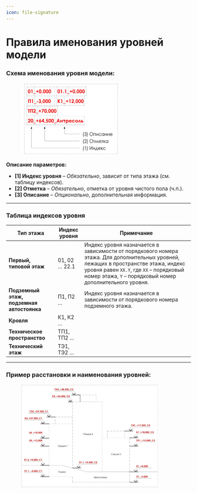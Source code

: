 ```yaml
---
icon: file-signature
---
```


# Правила именования уровней модели

### Схема именования уровня модели:

<div align="left"><figure><img src="../.gitbook/assets/image (9).png" alt="" width="268"><figcaption></figcaption></figure></div>

**Описание параметров:**

* **\[1] Индекс уровня** – _Обязательно_, зависит от типа этажа (см. таблицу индексов).
* **\[2] Отметка** – _Обязательно_, отметка от уровня чистого пола (ч.п.).
* **\[3] Описание** – _Опционально_, дополнительная информация.

***

### Таблица индексов уровня

| Тип этажа                                 | Индекс уровня | Примечание                                                                                                                                                                                                                                   |
| ----------------------------------------- | ------------- | -------------------------------------------------------------------------------------------------------------------------------------------------------------------------------------------------------------------------------------------- |
| **Первый, типовой этаж**                  | 01, 02 … 22.1 | Индекс уровня назначается в зависимости от порядкового номера этажа. Для дополнительных уровней, лежащих в пространстве этажа, индекс уровня равен `XX.Y`, где `XX` – порядковый номер этажа, `Y` – порядковый номер дополнительного уровня. |
| **Подземный этаж, подземная автостоянка** | П1, П2 …      | Индекс уровня назначается в зависимости от порядкового номера подземного этажа.                                                                                                                                                              |
| **Кровля**                                | К1, К2 …      |                                                                                                                                                                                                                                              |
| **Техническое пространство**              | ТП1, ТП2 …    |                                                                                                                                                                                                                                              |
| **Технический этаж**                      | ТЭ1, ТЭ2 …    |                                                                                                                                                                                                                                              |

***

### Пример расстановки и наименования уровней:

<div align="left"><figure><img src="../.gitbook/assets/image (10).png" alt="" width="375"><figcaption></figcaption></figure></div>
